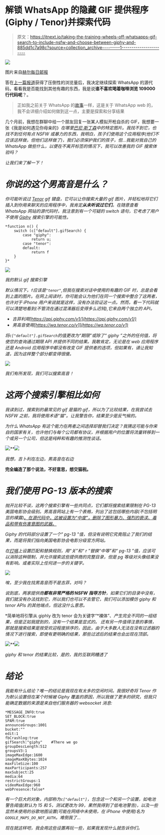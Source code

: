 # 解锁 WhatsApp 的隐藏 GIF 提供程序(Giphy / Tenor)并探索代码

> 原文：<https://itnext.io/taking-the-training-wheels-off-whatsapps-gif-search-to-include-nsfw-and-choose-between-giphy-and-885dd1c7a98c?source=collection_archive---------1----------------------->

![](img/d3c358d6fd182df6b4ea50da7510525e.png)

图片来自[赫尔每日邮报](https://www.hulldailymail.co.uk/news/hull-east-yorkshire-news/spectacular-sea-hull-pictures-spencer-112231)

答在[上一篇报道](/exploiting-freely-accessible-whatsapp-data-or-why-does-whatsapp-know-my-battery-level-ddac224041b4)获得了压倒性的浏览量后，我决定继续探索 WhatsApp 的源代码，看看我是否能找到其他有趣的东西，我是说**谁不喜欢喝着咖啡浏览 109000 行代码呢**？。

> 正如我之前关于 WhatsApp 的[故事](/exploiting-freely-accessible-whatsapp-data-or-why-does-whatsapp-know-my-battery-level-ddac224041b4)一样，这是关于 WhatsApp web 的，我不会详细介绍如何做到这一点，主要是探索和分享结果

几个月前，我想在群聊中给一个朋友回复一张某人模拟开枪自杀的 GIF，我想要一张《我是如何遇见你母亲的》*在哪里[巴尼·斯丁森](http://how-i-met-your-mother.wikia.com/wiki/Barney_Stinson)中的特定图片。我找不到它，也找不到任何有点 NSFW 或暴力的东西，我明白，孩子们使用这个应用程序(他们不应该这样做，但他们这样做了)，我们必须保护我们的孩子，但…我能对我自己的 WhatsApp 做些什么，以便在不离开标签的情况下，我可以改善我的 GIF 搜索体验吗？*

*让我们来了解一下！*

# *你说的这个男高音是什么？*

*你可能听说过 [Tenor](https://tenor.com/) gif 键盘，它可以让你搜索大量的 gif 图片，并轻松地将它们插入到你用来聊天的应用程序中，我肯定**从未听说过它们**。在随意查看 WhatsApp 网站的源代码时，我注意到有一个可疑的 switch 语句，它考虑了用户不使用 [Giphy](https://giphy.com/) 搜索引擎的可能性。*

```
*function n() {
    switch (c["default"].gifSearch) {
        case "giphy":
            return u;
        case "tenor":
        default:
            return f
    }
}*
```

*![](img/2e2a54b8ac282eab7f9b1ba94159de36.png)*

*我的默认 gif 搜索引擎*

*默认情况下，`f`应该是`"tenor"`,但我在搜索对话中使用的有趣的 GIF 时，总是会看到上面的图片。在网上阅读时，你可能会认为他们在同一个搜索中整合了这两者，也许对于 iPhone 用户来说就是这样，没有办法验证这一点。然而，看一下代码就可以清楚地看到(不管流在通过混淆器后变得多么迟钝),它来自两个独立的 API。*

*   *吉菲利用[https://api.giphy.com/v1/](https://api.giphy.com/v1/)*
*   *男高音使用[https://wa.tenor.co/v1](https://wa.tenor.co/v1)*

*将`c["default"].gifSearch`的值更改为“*期限*”或除了“ *giphy* ”之外的任何值，将使您的查询通过期限 API 并提供不同的结果。我敢肯定，无论是在 web 应用程序还是 Android 应用程序中都没有改变 GIF 提供者的选项，但如果有，请让我知道，因为这样整个部分都变得很傻。*

*![](img/f43a3cd89230477b3b1fe6efea5eccb1.png)*

*我们有所发现，我们可以搜索高音！*

# *这两个搜索引擎相比如何*

*我读到过，搜索到的最常见的 gif 是猫的 gif，所以为了比较结果，在我尝试去 NSFW 之前，我将使用术语“*猫*”。让我警告你，结果至少是反气候的。*

*为什么 WhatsApp 有这个能力在两者之间选择却替我们决定？我猜这可能与你来自的国家有关，也许他们与每个公司都有协议，并根据用户的位置将流量转移到一个或另一个公司，但这是纯粹和有趣的推测性谈话。*

*![](img/ad362a9acbe1edab4e065ddd91338f27.png)**![](img/352dd3267e4a2aa03258a62f73b3bfac.png)*

*我想，吉卜利在左边，男高音在右边*

**完全编造了那个说法，不好意思，想交猫税。**

# *我们使用 PG-13 版本的搜索*

*抛开比较不谈，这两个搜索引擎有一些共同点，它们都将搜索结果限制在 PG-13 美国电影协会级别。男高音网站上有一个表格，列出了这包括哪些内容(不包括明显的裸露)[。在源代码中，这被设置为“*中度*”，删除了图形暴力、强烈的亵渎、毒品和带有伤害意图的武器。](https://tenor.com/gifapi/documentation#localization)*

*Giphy 的代码部分设置了一个" *pg-13* "值，但没有说明它究竟阻止了我们的结果，而是将我们指向美国电影协会电影分级官方网站。*

*在[打嗝](https://portswigger.net/burp)上设置匹配和替换规则，用“*关*”和“ *r* ”替换“*中等*”和“ *pg-13* ”值，应该可以消除这种限制，并允许搜索这些提供商的完整目录，但是 pg 等级对头像结果没有影响。或者实际上任何进一步的关键字。*

*![](img/ee6a92b418844e7847d25549c2441dd0.png)*

*唉，至少我在找男高音而不是吉菲，对吗？*

*说到底，两家提供商**都有非常严格的 NSFW 指导方针**，如果它们的目录中没有，我们就没有办法找到它，所以我们也可以不去管它，我们可以添加模仿 giphy 和 tenor APIs 的其他端点，但这没什么意思。*

*简单地将引擎从 giphly 改为 tenor 会为关键字“*裸体”、*产生完全不同的一组结果，但是正如我提到的，没有一个结果是显式的。
还有另一件值得注意的事情，那就是搜索结果是按受欢迎程度排序的，因此，由于大多数人无法在没有过滤器的情况下进行搜索，即使有更明确的结果，那些过滤后的结果也会出现在顶部。*

*![](img/4b1acacf30127ed388846cd9933fd9ba.png)**![](img/5f1fde53d108fd4e527388955f5464e6.png)*

*giphy 和 tenor 的结果比较，是的，我的互联网糟透了*

# *结论*

*我能有什么结论？唯一的结论是我现在有太多的空闲时间。我很好奇将 Tenor 作为默认设置但在某个时候被 Giphy 覆盖的原因，所以我做了更多的研究，但我只能确定数据的来源是来自他们服务器的 websocket 消息:*

```
*MESSAGE_INFO:true
SET_BLOCK:true
SPAM:true
announceGroups:1001
bucket:""
edit:1
fbCrashlog:true      
gifSearch:"giphy"    #There we go
groupDescLength:512
groupsV3:1
imageMaxEdge:1600
imageMaxKBytes:1024
maxFileSize:100
maxParticipants:257
maxSubject:25
media:64
restrictGroups:1
videoMaxEdge:960
webPresence:false*
```

*有一个巨大的对象，内部称为`c["default"]`，包含这一个和另一个设置，如电池警告阈值(默认为 15 和 5，测试更改为 99，果然我得到了低电池警告)，以及一些显然未使用的谷歌地图设置(可能在网络中未使用，在 iPhone 中使用)名为`GOOGLE_MAPS_DO_NOT_AUTH`。难倒我了…*

*现在就这样吧，我会用这些设置再玩一些，如果我发现什么就告诉你们。*